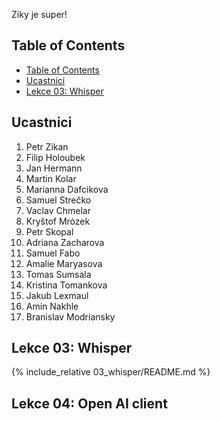 Ziky je super!

## Table of Contents
- [Table of Contents](#table-of-contents)
- [Ucastnici](#ucastnici)
- [Lekce 03: Whisper](#lekce-03-whisper)

## Ucastnici

1. Petr Zikan
2. Filip Holoubek
3. Jan Hermann
4. Martin Kolar
5. Marianna Dafcikova
6. Samuel Strečko
7. Vaclav Chmelar
8. Kryštof Mrózek
9. Petr Skopal
10. Adriana Zacharova
11. Samuel Fabo
12. Amalie Maryasova
13. Tomas Sumsala
14. Kristina Tomankova
15. Jakub Lexmaul
16. Amin Nakhle
17. Branislav Modriansky

## Lekce 03: Whisper
{% include_relative 03_whisper/README.md %}

## Lekce 04: Open AI client
